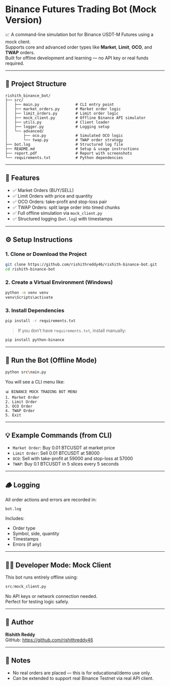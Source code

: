 # Binance Futures Trading Bot (Mock Version)

📈 A command-line simulation bot for Binance USDT-M Futures using a mock client.  
Supports core and advanced order types like **Market**, **Limit**, **OCO**, and **TWAP** orders.  
Built for offline development and learning — no API key or real funds required.

---

## 📁 Project Structure

```
rishith_binance_bot/
├── src/
│   ├── main.py                # CLI entry point
│   ├── market_orders.py       # Market order logic
│   ├── limit_orders.py        # Limit order logic
│   ├── mock_client.py         # Offline Binance API simulator
│   ├── utils.py               # Client loader
│   ├── logger.py              # Logging setup
│   └── advanced/
│       ├── oco.py             # Simulated OCO logic
│       └── twap.py            # TWAP order strategy
├── bot.log                    # Structured log file
├── README.md                  # Setup & usage instructions
├── report.pdf                 # Report with screenshots
└── requirements.txt           # Python dependencies
```

---

## 🚀 Features

- ✅ Market Orders (BUY/SELL)
- ✅ Limit Orders with price and quantity
- ✅ OCO Orders: take-profit and stop-loss pair
- ✅ TWAP Orders: split large order into timed chunks
- ✅ Full offline simulation via `mock_client.py`
- ✅ Structured logging (`bot.log`) with timestamps

---

## ⚙️ Setup Instructions

### 1. Clone or Download the Project

```bash
git clone https://github.com/rishithreddy46/rishith-binance-bot.git
cd rishith-binance-bot
```

### 2. Create a Virtual Environment (Windows)

```bash
python -m venv venv
venv\Scripts\activate
```

### 3. Install Dependencies

```bash
pip install -r requirements.txt
```

> If you don’t have `requirements.txt`, install manually:
```bash
pip install python-binance
```

---

## 🧪 Run the Bot (Offline Mode)

```bash
python src\main.py
```

You will see a CLI menu like:

```
📊 BINANCE MOCK TRADING BOT MENU
1. Market Order
2. Limit Order
3. OCO Order
4. TWAP Order
5. Exit
```

---

## 💡 Example Commands (from CLI)

- `Market Order`: Buy 0.01 BTCUSDT at market price  
- `Limit Order`: Sell 0.01 BTCUSDT at 58000  
- `OCO`: Sell with take-profit at 59000 and stop-loss at 57000  
- `TWAP`: Buy 0.1 BTCUSDT in 5 slices every 5 seconds

---

## 🪵 Logging

All order actions and errors are recorded in:

```
bot.log
```

Includes:
- Order type
- Symbol, side, quantity
- Timestamps
- Errors (if any)

---

## 👨‍💻 Developer Mode: Mock Client

This bot runs entirely offline using:

```python
src/mock_client.py
```

No API keys or network connection needed.  
Perfect for testing logic safely.

---


## 📎 Author

**Rishith Reddy**  
GitHub: https://github.com/rishithreddy46

---

## 📝 Notes

- No real orders are placed — this is for educational/demo use only.
- Can be extended to support real Binance Testnet via real API client.

